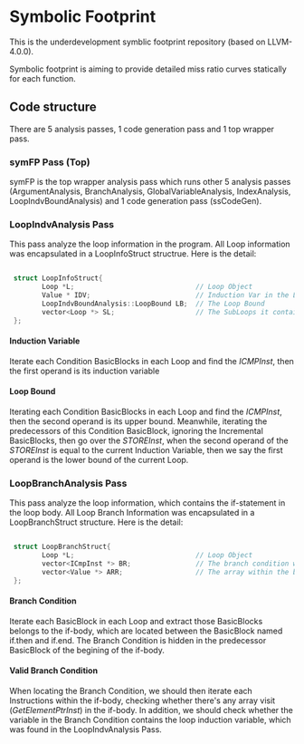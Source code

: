 # Symbolic Footprint

This is the underdevelopment symblic footprint repository (based on LLVM-4.0.0). 

Symbolic footprint is aiming to provide detailed miss ratio curves statically for each function.

## Code structure

There are 5 analysis passes, 1 code generation pass and 1 top wrapper pass. 

### symFP Pass (Top)

symFP is the top wrapper analysis pass which runs other 5 analysis passes (ArgumentAnalysis, BranchAnalysis, GlobalVariableAnalysis, IndexAnalysis, LoopIndvBoundAnalysis) and 1 code generation pass (ssCodeGen). 

### LoopIndvAnalysis Pass 

This pass analyze the loop information in the program. All Loop information was encapsulated in a LoopInfoStruct structrue.
Here is the detail:
```C++

 struct LoopInfoStruct{
        Loop *L;                              // Loop Object  
        Value * IDV;                          // Induction Var in the Loop
        LoopIndvBoundAnalysis::LoopBound LB;  // The Loop Bound
        vector<Loop *> SL;                    // The SubLoops it contains
 };
```
#### Induction Variable
Iterate each Condition BasicBlocks in each Loop and find the <i>ICMPInst</i>, then the first operand is its induction variable

#### Loop Bound
Iterating each Condition BasicBlocks in each Loop and find the <i>ICMPInst</i>, then the second operand is its upper bound. Meanwhile, iterating the predecessors of this Condition BasicBlock, ignoring the Incremental BasicBlocks, then go over the <i>STOREInst</i>, when the second operand of the <i>STOREInst</i> is equal to the current Induction Variable, then we say the first operand is the lower bound of the current Loop.

### LoopBranchAnalysis Pass
This pass analyze the loop information, which contains the if-statement in the loop body. All Loop Branch Information was encapsulated in a LoopBranchStruct structure.
Here is the detail:
```C++

 struct LoopBranchStruct{
        Loop *L;                              // Loop Object  
        vector<ICmpInst *> BR;                // The branch condition within the loop
        vector<Value *> ARR;                  // The array within the branch
 };
```
#### Branch Condition
Iterate each BasicBlock in each Loop and extract those BasicBlocks belongs to the if-body, which are located between the BasicBlock named if.then and if.end. The Branch Condition is hidden in the predecessor BasicBlock of the begining of the if-body.

#### Valid Branch Condition
When locating the Branch Condition, we should then iterate each Instructions within the if-body, checking whether there's any array visit (<i>GetElementPtrInst</i>) in the if-body. In addition, we should check whether the variable in the Branch Condition contains the loop induction variable, which was found in the LoopIndvAnalysis Pass.


